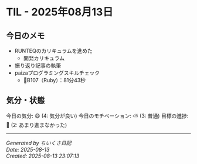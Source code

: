 # TIL - 2025年08月13日

## 今日のメモ
 - RUNTEQのカリキュラムを進めた
	 - 開発カリキュラム
 - 振り返り記事の執筆
 - paizaプログラミングスキルチェック
	 - 👑B107（Ruby）：81分43秒

## 気分・状態
今日の気分: 😄 (4: 気分が良い)
今日のモチベーション: ⛅ (3: 普通)
目標の進捗: 🌰 (2: あまり進まなかった)

---
*Generated by ちいくさ日記*  
*Date: 2025-08-13*  
*Created: 2025-08-13 23:07:13*
